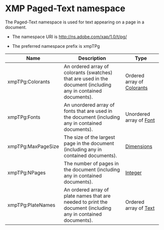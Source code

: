 # XMP Paged-Text namespace

The Paged-Text namespace is used for text appearing on a page in a document.

- The namespace URI is http://ns.adobe.com/xap/1.0/t/pg/

- The preferred namespace prefix is xmpTPg

|Name|Description|Type|
|----|-----------|----|
|xmpTPg:Colorants|An ordered array of colorants (swatches) that are used in the document (including any in contained documents).  |Ordered array of [Colorants](./XMPDataTypes/Colorants.md)|
|xmpTPg:Fonts|An unordered array of fonts that are used in the document (including any in contained documents).  |Unordered array of [Font](./XMPDataTypes/Font.md)|
|xmpTPg:MaxPageSize|The size of the largest page in the document (including any in contained documents).  |[Dimensions](./XMPDataTypes/Dimensions.md)|
|xmpTPg:NPages|The number of pages in the document (including any in contained documents).  |[Integer](./XMPDataTypes/CoreProperties.md#Integer)|
|xmpTPg:PlateNames|An ordered array of plate names that are needed to print the document (including any in contained documents).  |Ordered array of [Text](./XMPDataTypes/CoreProperties.md#Text)|
